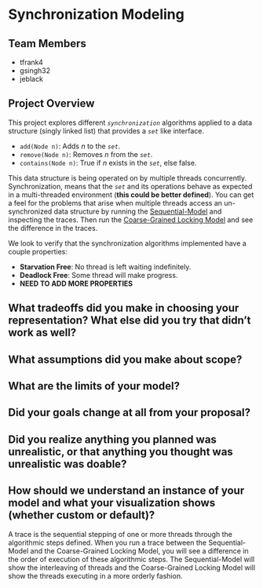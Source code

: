 # Synchronization Modeling

## Team Members

- tfrank4
- gsingh32
- jeblack

## Project Overview

 This project explores different *`synchronization`* algorithms applied to a data structure (singly linked list) that provides a *`set`* like interface.

- `add(Node n)`: Adds $n$ to the *`set`*.
- `remove(Node n)`: Removes $n$ from the *`set`*.
- `contains(Node n)`: True if $n$ exists in the *`set`*, else false.

This data structure is being operated on by multiple threads concurrently. Synchronization, means that the *`set`* and its operations behave as expected in a multi-threaded environment (**this could be better defined**). You can get a feel for the problems that arise when multiple threads access an un-synchronized data structure by running the [Sequential-Model](/sequential.frg) and inspecting the traces. Then run the [Coarse-Grained Locking Model](/coarse-grained-locking.frg) and see the difference in the traces.

We look to verify that the synchronization algorithms implemented have a couple properties:

- **Starvation Free**: No thread is left waiting indefinitely.
- **Deadlock Free**: Some thread will make progress.
- **NEED TO ADD MORE PROPERTIES**

## What tradeoffs did you make in choosing your representation? What else did you try that didn’t work as well?

## What assumptions did you make about scope?

## What are the limits of your model?

## Did your goals change at all from your proposal?

## Did you realize anything you planned was unrealistic, or that anything you thought was unrealistic was doable?

## How should we understand an instance of your model and what your visualization shows (whether custom or default)?

A trace is the sequential stepping of one or more threads through the algorithmic steps defined. When you run a trace between the Sequential-Model and the Coarse-Grained Locking Model, you will see a difference in the order of execution of these algorithmic steps. The Sequential-Model will show the interleaving of threads and the Coarse-Grained Locking Model will show the threads executing in a more orderly fashion.
